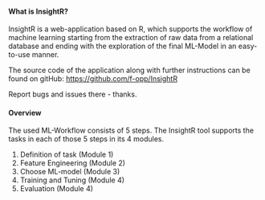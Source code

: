 #### What is InsightR?
InsightR is a web-application based on R, which supports the workflow of machine learning starting from the extraction of raw data from a relational database and ending with the exploration of the final ML-Model in an easy-to-use manner.

The source code of the application along with further instructions can be found on gitHub: https://github.com/f-opp/InsightR

Report bugs and issues there - thanks.

#### Overview
The used ML-Workflow consists of 5 steps. The InsightR tool supports the tasks in each of those 5 steps in its 4 modules.

1. Definition of task (Module 1)
2. Feature Engineering (Module 2)
3. Choose ML-model (Module 3)
4. Training and Tuning (Module 4)
5. Evaluation (Module 4)

